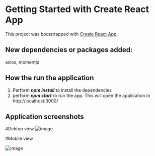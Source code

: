 # Getting Started with Create React App

This project was bootstrapped with [Create React App](https://github.com/facebook/create-react-app).

## New dependencies or packages added: 
axios, momentjs

## How the run the application
1. Perform _**npm install**_ to install the dependencies
2. perform _**npm start**_ ro run the app. This will open the application in http://localhost:3000/

## Application screenshots
#Dektop view
![image](https://user-images.githubusercontent.com/11869506/130888838-67413e2c-1526-467b-819d-7ddace1b6fbd.png)


#Mobile view

![image](https://user-images.githubusercontent.com/11869506/130888905-e067a5c5-9e5c-45a3-b6b3-00506d0b0224.png)

